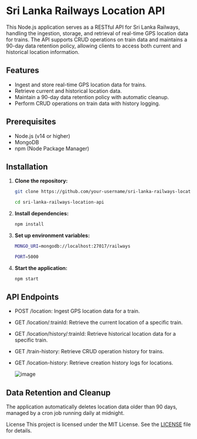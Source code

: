 # Sri Lanka Railways Location API

This Node.js application serves as a RESTful API for Sri Lanka Railways, handling the ingestion, storage, and retrieval of real-time GPS location data for trains. The API supports CRUD operations on train data and maintains a 90-day data retention policy, allowing clients to access both current and historical location information.

## Features

- Ingest and store real-time GPS location data for trains.
- Retrieve current and historical location data.
- Maintain a 90-day data retention policy with automatic cleanup.
- Perform CRUD operations on train data with history logging.

## Prerequisites

- Node.js (v14 or higher)
- MongoDB
- npm (Node Package Manager)

## Installation

1. **Clone the repository:**
   ```bash
   git clone https://github.com/your-username/sri-lanka-railways-location-api.git
   ```
   ```bash
   cd sri-lanka-railways-location-api
   ```
   
2. **Install dependencies:**
   ```bash
   npm install
   ```
4. **Set up environment variables:**
   ```bash
   MONGO_URI=mongodb://localhost:27017/railways
   ```
   ```bash
   PORT=5000
   ```
5. **Start the application:**
   ```bash
   npm start
   ```

## API Endpoints

- POST /location: Ingest GPS location data for a train.
- GET /location/:trainId: Retrieve the current location of a specific train.
- GET /location/history/:trainId: Retrieve historical location data for a specific train.
- GET /train-history: Retrieve CRUD operation history for trains.
- GET /location-history: Retrieve creation history logs for locations.

  ![image](https://github.com/user-attachments/assets/a954a9ff-b995-446b-a4ae-09d969af429f)


## Data Retention and Cleanup
The application automatically deletes location data older than 90 days, managed by a cron job running daily at midnight.

License
This project is licensed under the MIT License. See the [LICENSE](https://github.com/A-Samod/sri-lanka-railways-location-api?tab=MIT-1-ov-file#readme) file for details.
